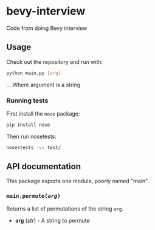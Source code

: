 # bevy-interview
Code from doing Bevy interview

## Usage

Check out the repository and run with:

```bash
python main.py [arg]
```

... Where argument is a string

### Running tests

First install the `nose` package:

```bash
pip install nose
```

Then run nosetests:

```bash
nosestests -vs test/
```


## API documentation

This package exports one module, poorly named "main".

### `main.permute(`*`arg`*`)`

Returns a list of permutations of the string `arg`.

-  **arg** (*str*) - A string to permute



